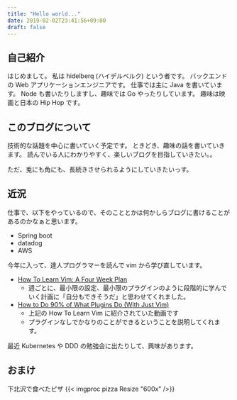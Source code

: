 ```yaml
---
title: "Hello world..."
date: 2019-02-02T23:41:56+09:00
draft: false
---
```


## 自己紹介

はじめまして。
私は hidelberq (ハイデルベルク) という者です。
バックエンドの Web アプリケーションエンジニアです。
仕事では主に Java を書いています。
Node も書いたりしますし、趣味では Go やったりしています。
趣味は映画と日本の Hip Hop です。

## このブログについて

技術的な話題を中心に書いていく予定です。
ときどき、趣味の話を書いていきます。
読んでいる人にわかりやすく、楽しいブログを目指していきたい。。

ただ、兎にも角にも、長続きさせられるようにしていきたいっす。

## 近況

仕事で、以下をやっているので、そのこととかは何かしらブログに書けることがあるのかなぁと思います。

- Spring boot
- datadog
- AWS

今年に入って、達人プログラマーを読んで vim から学び直しています。 

- [How To Learn Vim: A Four Week Plan](https://medium.com/actualize-network/how-to-learn-vim-a-four-week-plan-cd8b376a9b85)
    - 週ごとに、最小限の設定、最小限のプラグインのように段階的に学んでいく計画に「自分もできそうだ」と思わせてくれました。
- [How to Do 90% of What Plugins Do (With Just Vim)](https://thoughtbot.com/blog/how-to-do-90-of-what-plugins-do-with-just-vim)
    - 上記の How To Learn Vim に紹介されていた動画です
    - プラグインなしでかなりのことができるということを説明してくれます。

最近 Kubernetes や DDD の勉強会に出たりして、興味があります。

## おまけ

下北沢で食べたピザ
{{< imgproc pizza Resize "600x" />}}

